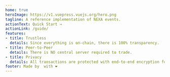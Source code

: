 ```yaml
---
home: true
heroImage: https://v1.vuepress.vuejs.org/hero.png
tagline: A reference implementation of NEXA events.
actionText: Quick Start →
actionLink: /guide/
features:
- title: Trustless
  details: Since everything is on-chain, there is 100% transparency.
- title: Peer-to-Peer
  details: There is NO central server required to trade.
- title: Privacy
  details: All transactions are protected with end-to-end encryption for your safety.
footer: Made by  with ❤️
---
```

